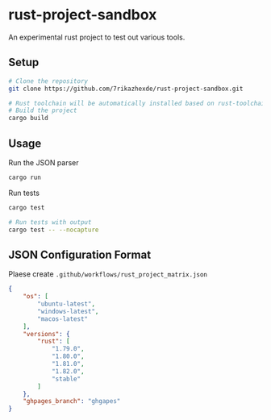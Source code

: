 # rust-project-sandbox

An experimental rust project to test out various tools.

## Setup

```bash
# Clone the repository
git clone https://github.com/7rikazhexde/rust-project-sandbox.git

# Rust toolchain will be automatically installed based on rust-toolchain.toml
# Build the project
cargo build
```

## Usage

Run the JSON parser

```bash
cargo run
```

Run tests

```bash
cargo test

# Run tests with output
cargo test -- --nocapture
```

## JSON Configuration Format

Plaese create `.github/workflows/rust_project_matrix.json`

```json
{
    "os": [
        "ubuntu-latest",
        "windows-latest",
        "macos-latest"
    ],
    "versions": {
        "rust": [
            "1.79.0",
            "1.80.0",
            "1.81.0",
            "1.82.0",
            "stable"
        ]
    },
    "ghpages_branch": "ghgapes"
}
```
